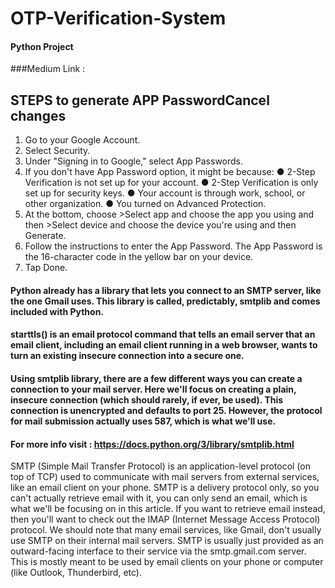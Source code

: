 # OTP-Verification-System
#### Python Project
###Medium Link :

## STEPS to generate APP PasswordCancel changes
1. Go to your Google Account.
2. Select Security.
3. Under "Signing in to Google," select App Passwords.
4. If you don't have App Password option, it might be because:
    ● 2-Step Verification is not set up for your account.
    ● 2-Step Verification is only set up for security keys.
    ● Your account is through work, school, or other organization.
    ● You turned on Advanced Protection.
5. At the bottom, choose >Select app and choose the app you using and then >Select device and choose the device you're using and then Generate.
6. Follow the instructions to enter the App Password. The App Password is the 16-character code in the yellow bar on your device.
7. Tap Done.


#### Python already has a library that lets you connect to an SMTP server, like the one Gmail uses. This library is called, predictably, smtplib and comes included with Python.

#### starttls() is an email protocol command that tells an email server that an email client, including an email client running in a web browser, wants to turn an existing insecure connection into a secure one.

#### Using smtplib library, there are a few different ways you can create a connection to your mail server. Here we'll focus on creating a plain, insecure connection (which should rarely, if ever, be used). This connection is unencrypted and defaults to port 25. However, the protocol for mail submission actually uses 587, which is what we'll use.

#### For more info visit : https://docs.python.org/3/library/smtplib.html

SMTP (Simple Mail Transfer Protocol) is an application-level protocol (on top of TCP) used to communicate with mail servers from external services, like an email client on your phone. SMTP is a delivery protocol only, so you can't actually retrieve email with it, you can only send an email, which is what we'll be focusing on in this article. If you want to retrieve email instead, then you'll want to check out the IMAP (Internet Message Access Protocol) protocol. We should note that many email services, like Gmail, don't usually use SMTP on their internal mail servers. SMTP is usually just provided as an outward-facing interface to their service via the smtp.gmail.com server. This is mostly meant to be used by email clients on your phone or computer (like Outlook, Thunderbird, etc).



